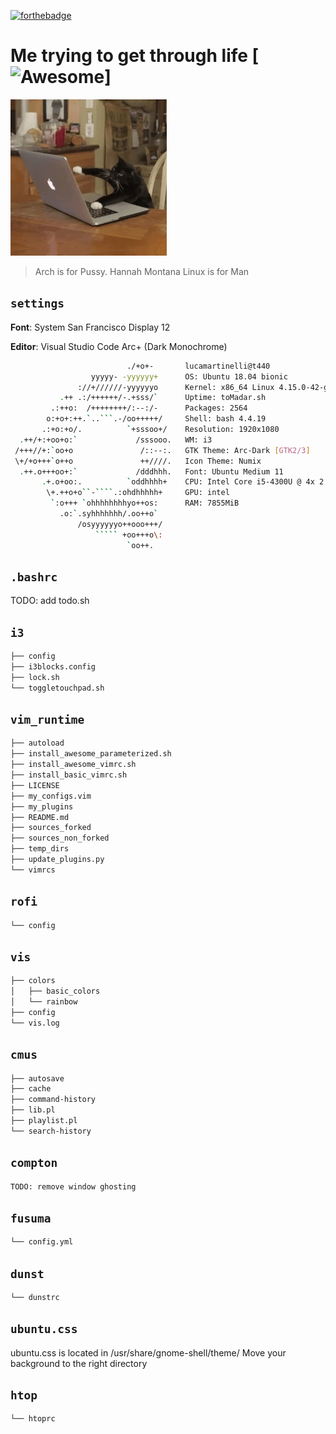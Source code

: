 [![forthebadge](https://forthebadge.com/images/badges/contains-cat-gifs.svg)](https://forthebadge.com)

# Me trying to get through life [![Awesome](https://cdn.rawgit.com/sindresorhus/awesome/d7305f38d29fed78fa85652e3a63e154dd8e8829/media/badge.svg)]

![](lucacaloria.gif)

> Arch is for Pussy. Hannah Montana Linux is for Man

## `settings`

**Font**: System San Francisco Display 12

**Editor**: Visual Studio Code Arc+ (Dark Monochrome)

```bash
                          ./+o+-       lucamartinelli@t440
                  yyyyy- -yyyyyy+      OS: Ubuntu 18.04 bionic
               ://+//////-yyyyyyo      Kernel: x86_64 Linux 4.15.0-42-generic
           .++ .:/++++++/-.+sss/`      Uptime: toMadar.sh
         .:++o:  /++++++++/:--:/-      Packages: 2564
        o:+o+:++.`..```.-/oo+++++/     Shell: bash 4.4.19
       .:+o:+o/.          `+sssoo+/    Resolution: 1920x1080
  .++/+:+oo+o:`             /sssooo.   WM: i3
 /+++//+:`oo+o               /::--:.   GTK Theme: Arc-Dark [GTK2/3]
 \+/+o+++`o++o               ++////.   Icon Theme: Numix
  .++.o+++oo+:`             /dddhhh.   Font: Ubuntu Medium 11
       .+.o+oo:.          `oddhhhh+    CPU: Intel Core i5-4300U @ 4x 2.9GHz [44.0°C]
        \+.++o+o``-````.:ohdhhhhh+     GPU: intel
         `:o+++ `ohhhhhhhhyo++os:      RAM: 7855MiB
           .o:`.syhhhhhhh/.oo++o`     
               /osyyyyyyo++ooo+++/    
                   ````` +oo+++o\:    
                          `oo++.  
```

## `.bashrc`

TODO: add todo.sh

## `i3`

```bash
├── config
├── i3blocks.config
├── lock.sh
└── toggletouchpad.sh
```

## `vim_runtime`

```bash
├── autoload
├── install_awesome_parameterized.sh
├── install_awesome_vimrc.sh
├── install_basic_vimrc.sh
├── LICENSE
├── my_configs.vim
├── my_plugins
├── README.md
├── sources_forked
├── sources_non_forked
├── temp_dirs
├── update_plugins.py
└── vimrcs
``` 

## `rofi`

```bash
└── config
```

## `vis`

```bash
├── colors
│   ├── basic_colors
│   └── rainbow
├── config
└── vis.log
```

## `cmus`

```bash
├── autosave
├── cache
├── command-history
├── lib.pl
├── playlist.pl
└── search-history
```

## `compton`

```bash
TODO: remove window ghosting
```
## `fusuma`

```bash
└── config.yml
```
## `dunst`

```bash
└── dunstrc
```

## `ubuntu.css`

ubuntu.css is located in /usr/share/gnome-shell/theme/
Move your background to the right directory 

## `htop`

```bash
└── htoprc
```
